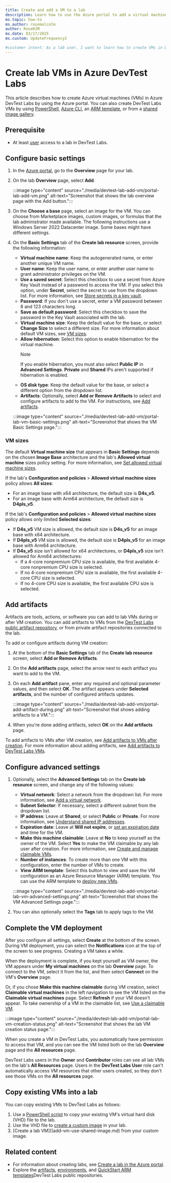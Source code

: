 ```yaml
---
title: Create and add a VM to a lab
description: Learn how to use the Azure portal to add a virtual machine (VM) to a lab in Azure DevTest Labs. Configure basic settings, artifacts, and advanced settings.
ms.topic: how-to
ms.author: rosemalcolm
author: RoseHJM
ms.date: 03/17/2025
ms.custom: UpdateFrequency2

#customer intent: As a lab user, I want to learn how to create VMs in DevTest Labs so I can use my lab VMs for developing, testing, or training.
---
```


# Create lab VMs in Azure DevTest Labs

This article describes how to create Azure virtual machines (VMs) in Azure DevTest Labs by using the Azure portal. You can also create DevTest Labs VMs by using [PowerShell](devtest-lab-vm-powershell.md), [Azure CLI](devtest-lab-vmcli.md), an [ARM template](devtest-lab-use-resource-manager-template.md), or from a [shared image gallery](add-vm-use-shared-image.md).

## Prerequisite

- At least [user](devtest-lab-add-devtest-user.md#devtest-labs-user) access to a lab in DevTest Labs.

<a name="create-and-add-virtual-machines"></a>
## Configure basic settings

1. In the [Azure portal](https://portal.azure.com), go to the **Overview** page for your lab.

1. On the lab **Overview** page, select **Add**.

   :::image type="content" source="./media/devtest-lab-add-vm/portal-lab-add-vm.png" alt-text="Screenshot that shows the lab overview page with the Add button.":::

1. On the **Choose a base** page, select an image for the VM. You can choose from Marketplace images, custom images, or formulas that the lab administrator made available. The following instructions use a Windows Server 2022 Datacenter image. Some bases might have different settings.

1. On the **Basic Settings** tab of the **Create lab resource** screen, provide the following information:

   - **Virtual machine name**: Keep the autogenerated name, or enter another unique VM name.
   - **User name**: Keep the user name, or enter another user name to grant administrator privileges on the VM.
   - **Use a saved secret**: Select this checkbox to use a secret from Azure Key Vault instead of a password to access the VM. If you select this option, under **Secret**, select the secret to use from the dropdown list. For more information, see [Store secrets in a key vault](devtest-lab-store-secrets-in-key-vault.md). 
   - **Password**: If you don't use a secret, enter a VM password between 8 and 123 characters long.
   - **Save as default password**: Select this checkbox to save the password in the Key Vault associated with the lab.
   - **Virtual machine size**: Keep the default value for the base, or select **Change Size** to select a different size. For more information about default VM sizes, see [VM sizes](#vm-sizes).
   - **Allow hibernation**: Select this option to enable hibernation for the virtual machine.
     >[!NOTE]
     >If you enable hibernation, you must also select **Public IP** in **Advanced Settings**. **Private** and **Shared** IPs aren't supported if hibernation is enabled.
   - **OS disk type**: Keep the default value for the base, or select a different option from the dropdown list.
   - **Artifacts**: Optionally, select **Add or Remove Artifacts** to select and configure artifacts to add to the VM. For instructions, see [Add artifacts](#add-artifacts).

   :::image type="content" source="./media/devtest-lab-add-vm/portal-lab-vm-basic-settings.png" alt-text="Screenshot that shows the VM Basic Settings page.":::

### VM sizes

The default **Virtual machine size** that appears in **Basic Settings** depends on the chosen **Image Base** architecture and the lab's **Allowed virtual machine** sizes policy setting. For more information, see [Set allowed virtual machine sizes](devtest-lab-set-lab-policy.md#set-allowed-virtual-machine-sizes).

If the lab's **Configuration and policies** > **Allowed virtual machine sizes** policy allows **All sizes**:
- For an image base with x64 architecture, the default size is **D4s_v5**.
- For an image base with Arm64 architecture, the default size is **D4pls_v5**.

If the lab's **Configuration and policies** > **Allowed virtual machine sizes** policy allows only limited **Selected sizes**:
- If **D4s_v5** VM size is allowed, the default size is **D4s_v5** for an image base with x64 architecture.
- If **D4pls_v5** VM size is allowed, the default size is **D4pls_v5** for an image base with Arm64 architecture.
- If **D4s_v5** size isn't allowed for x64 architectures, or **D4pls_v5** size isn't allowed for Arm64 architectures:
  - If a 4-core nonpremium CPU size is available, the first available 4-core nonpremium CPU size is selected.
  - If no 4-core nonpremium CPU size is available, the first available 4-core CPU size is selected.
  - If no 4-core CPU size is available, the first available CPU size is selected.

<a name="add-artifacts-during-installation"></a>
<a name="add-optional-artifacts"></a>
<a name="add-artifacts-after-installation"></a>
## Add artifacts

Artifacts are tools, actions, or software you can add to lab VMs during or after VM creation. You can add artifacts to VMs from the [DevTest Labs public artifact repository](https://github.com/Azure/azure-devtestlab/tree/master/Artifacts), or from private artifact repositories connected to the lab.

To add or configure artifacts during VM creation:

1. At the bottom of the **Basic Settings** tab of the **Create lab resource** screen, select **Add or Remove Artifacts**.

1. On the **Add artifacts** page, select the arrow next to each artifact you want to add to the VM.

1. On each **Add artifact** pane, enter any required and optional parameter values, and then select **OK**. The artifact appears under **Selected artifacts**, and the number of configured artifacts updates.

   :::image type="content" source="./media/devtest-lab-add-vm/portal-add-artifact-during.png" alt-text="Screenshot that shows adding artifacts to a VM.":::

1. When you're done adding artifacts, select **OK** on the **Add artifacts** page.

To add artifacts to VMs after VM creation, see [Add artifacts to VMs after creation](add-artifact-vm.md#add-artifacts-to-vms-from-the-azure-portal). For more information about adding artifacts, see [Add artifacts to DevTest Labs VMs](add-artifact-vm.md).

<a name="configure-optional-advanced-settings"></a>
## Configure advanced settings

1. Optionally, select the **Advanced Settings** tab on the **Create lab resource** screen, and change any of the following values:

   - **Virtual network**: Select a network from the dropdown list. For more information, see [Add a virtual network](devtest-lab-configure-vnet.md).
   - **Subnet Selector**: If necessary, select a different subnet from the dropdown list.
   - **IP address**: Leave at **Shared**, or select **Public** or **Private**. For more information, see [Understand shared IP addresses](devtest-lab-shared-ip.md).
   - **Expiration date**: Leave at **Will not expire**, or [set an expiration date](devtest-lab-use-resource-manager-template.md#set-vm-expiration-date) and time for the VM.
   - **Make this machine claimable**: Leave at **No** to keep yourself as the owner of the VM. Select **Yes** to make the VM claimable by any lab user after creation. For more information, see [Create and manage claimable VMs](devtest-lab-add-claimable-vm.md).
   - **Number of instances**: To create more than one VM with this configuration, enter the number of VMs to create.
   - **View ARM template**: Select this button to view and save the VM configuration as an Azure Resource Manager (ARM) template. You can use the ARM template to [deploy new VMs](/azure/azure-resource-manager/templates/overview).

   :::image type="content" source="./media/devtest-lab-add-vm/portal-lab-vm-advanced-settings.png" alt-text="Screenshot that shows the VM Advanced Settings page.":::

1. You can also optionally select the **Tags** tab to apply tags to the VM.

## Complete the VM deployment

After you configure all settings, select **Create** at the bottom of the screen. During VM deployment, you can select the **Notifications** icon at the top of the screen to see progress. Creating a VM takes a while.

When the deployment is complete, if you kept yourself as VM owner, the VM appears under **My virtual machines** on the lab **Overview** page. To connect to the VM, select it from the list, and then select **Connect** on the VM's **Overview** page.

Or, if you chose **Make this machine claimable** during VM creation, select **Claimable virtual machines** in the left navigation to see the VM listed on the **Claimable virtual machines** page. Select **Refresh** if your VM doesn't appear. To take ownership of a VM in the claimable list, see [Use a claimable VM](devtest-lab-add-claimable-vm.md#use-a-claimable-vm).

:::image type="content" source="./media/devtest-lab-add-vm/portal-lab-vm-creation-status.png" alt-text="Screenshot that shows the lab VM creation status page.":::

When you create a VM in DevTest Labs, you automatically have permission to access that VM, and you can see the VM listed both on the lab **Overview** page and the **All resources** page.

DevTest Labs users in the **Owner** and **Contributor** roles can see all lab VMs on the lab's **All Resources** page. Users in the **DevTest Labs User** role can't automatically access VM resources that other users created, so they don't see those VMs on the **All resources** page.

## Copy existing VMs into a lab

You can copy existing VMs to DevTest Labs as follows:

1. Use a [PowerShell script](https://github.com/Azure/azure-devtestlab/blob/master/samples/DevTestLabs/Scripts/CopyVirtualMachines/CopyAzVHDFromVMToLab.ps1) to copy your existing VM's virtual hard disk (VHD) file to the lab.
1. Use the VHD file to [create a custom image](devtest-lab-create-template.md) in your lab.
1. [Create a lab VM]((add-vm-use-shared-image.md) from your custom image.

## Related content

- For information about creating labs, see [Create a lab in the Azure portal](devtest-lab-create-lab.md).
- Explore the [artifacts](https://github.com/Azure/azure-devtestlab/tree/master/Artifacts), [environments](https://github.com/Azure/azure-devtestlab/tree/master/Environments), and [QuickStart ARM templates](https://github.com/Azure/azure-devtestlab/tree/master/samples/DevTestLabs/QuickStartTemplates)DevTest Labs public repositories.

